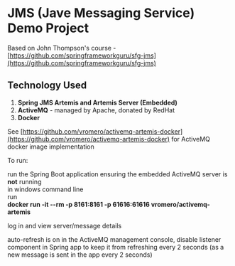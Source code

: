 # JMS (Jave Messaging Service) Demo Project
Based on John Thompson's course - [https://github.com/springframeworkguru/sfg-jms](https://github.com/springframeworkguru/sfg-jms)

## Technology Used

1. **Spring JMS Artemis and Artemis Server (Embedded)**
2. **ActiveMQ** - managed by Apache, donated by RedHat
3. **Docker**

See [https://github.com/vromero/activemq-artemis-docker](https://github.com/vromero/activemq-artemis-docker) for ActiveMQ docker image implementation

To run:

run the Spring Boot application ensuring the embedded ActiveMQ server is **not** running  
in windows command line  
run  
**docker run -it --rm -p 8161:8161 -p 61616:61616 vromero/activemq-artemis**  
  
log in and view server/message details   
  
auto-refresh is on in the ActiveMQ management console, disable listener component in Spring app to keep it from
refreshing every 2 seconds (as a new message is sent in the app every 2 seconds)
